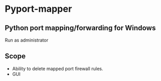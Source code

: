 # Pyport-mapper
## Python port mapping/forwarding for Windows
Run as administrator

## Scope
- Ability to delete mapped port firewall rules.
- GUI

